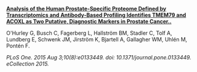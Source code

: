 [**Analysis of the Human Prostate-Specific Proteome Defined by Transcriptomics and Antibody-Based Profiling Identifies TMEM79 and ACOXL as Two Putative, Diagnostic Markers in Prostate Cancer..**](https://www.ncbi.nlm.nih.gov/pubmed/26237329)

O'Hurley G, Busch C, Fagerberg L, Hallström BM, Stadler C, Tolf A, Lundberg E, Schwenk JM, Jirström K, Bjartell A, Gallagher WM, Uhlén M, Pontén F.

*PLoS One. 2015 Aug 3;10(8):e0133449. doi: 10.1371/journal.pone.0133449. eCollection 2015.*
